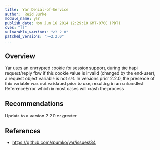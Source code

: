 ```yaml
---
title:  Yar Denial-of-Service
author:  Reid Burke
module_name: yar
publish_date: Mon Jun 16 2014 12:29:10 GMT-0700 (PDT)
cves: "[]"
vulnerable_versions: "<2.2.0"
patched_versions: ">=2.2.0"
...
```


## Overview
Yar uses an encrypted cookie for session support, during the hapi request/reply flow if this cookie value is invalid (changed by the end-user), a request object variable is not set. In versions prior 2.2.0, the presence of this variable was not validated prior to use, resulting in an unhandled ReferenceError, which in most cases will crash the process.

## Recommendations
Update to a version 2.2.0 or greater.

## References
- https://github.com/spumko/yar/issues/34
